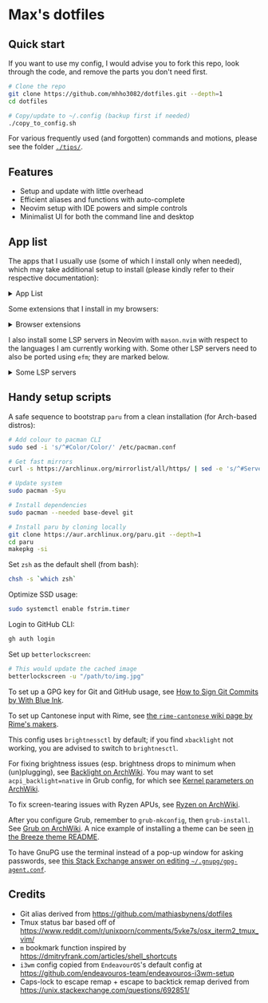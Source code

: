 # Max's dotfiles

## Quick start

If you want to use my config, I would advise you to fork this repo,
look through the code, and remove the parts you don't need first.

```bash
# Clone the repo
git clone https://github.com/mhho3082/dotfiles.git --depth=1
cd dotfiles

# Copy/update to ~/.config (backup first if needed)
./copy_to_config.sh
```

For various frequently used (and forgotten) commands and motions,
please see the folder [`./tips/`](https://github.com/mhho3082/dotfiles/tree/main/tips).

## Features

- Setup and update with little overhead
- Efficient aliases and functions with auto-complete
- Neovim setup with IDE powers and simple controls
- Minimalist UI for both the command line and desktop

## App list

The apps that I usually use
(some of which I install only when needed),
which may take additional setup to install
(please kindly refer to their respective documentation):

<details>
<summary> App List </summary>

- CLI apps
  - [`zsh`](https://zsh.sourceforge.io/)
  - [`paru`](https://github.com/Morganamilo/paru)
  - [`eza`](https://github.com/eza-community/eza)
  - [`fd`](https://github.com/sharkdp/fd)
  - [`zoxide`](https://github.com/ajeetdsouza/zoxide)
  - [`fzf`](https://github.com/junegunn/fzf)
  - [`ripgrep`](https://github.com/BurntSushi/ripgrep)
  - [`xsel`](https://github.com/kfish/xsel)
  - [`libqalculate`](https://github.com/Qalculate/libqalculate) (`qalc` in shell)
  - [`trash-cli`](https://github.com/andreafrancia/trash-cli)
- TUI apps
  - [`bashmount`](https://github.com/jamielinux/bashmount) for USB
  - [`bluetuith`](https://github.com/darkhz/bluetuith) for Bluetooth
- Coding
  - [`nvim`](https://neovim.io/)
  - [`github-cli`](https://cli.github.com/) (`gh` in shell)
  - [`difftastic`](https://github.com/Wilfred/difftastic)
  - [`base-devel`](https://archlinux.org/groups/x86_64/base-devel/)
  - [`httpie`](https://httpie.io/cli)
  - For C/C++
    - [`llvm`](https://llvm.org/) (for [`clangd`](https://clangd.llvm.org/) in editors)
    - [`clang-format`](https://clang.llvm.org/docs/ClangFormat.html)
  - For JavaScript
    - [`node`](https://nodejs.org/en)
    - [`yarn`](https://yarnpkg.com/)
  - For Rust
    - [`rustup`](https://rustup.rs/)
- Writing
  - [`libreoffice-fresh`](https://www.libreoffice.org/)
    - [LanguageTool extension](https://extensions.libreoffice.org/en/extensions/show/languagetool)
  - [`pandoc-bin`](https://pandoc.org/)
    - [`texlive`](https://tug.org/texlive/)
    - [`pandoc-crossref-bin`](https://github.com/lierdakil/pandoc-crossref)
    - [`mermaid-filter`](https://github.com/raghur/mermaid-filter)
    - [`pandoc-plot-bin`](https://github.com/LaurentRDC/pandoc-plot)
      - [`python-matplotlib`](https://matplotlib.org/)
- Casual usage
  - [`firefox`](https://www.mozilla.org/en-US/firefox/)
  - [`chromium`](https://www.chromium.org/Home/)
  - [`zathura`](https://pwmt.org/projects/zathura/)
    - [`zathura-pdf-mupdf`](https://github.com/pwmt/zathura-pdf-mupdf)
    - [`zaread`](https://github.com/paoloap/zaread)
  - [`discord`](https://discord.com/)
- Desktop environment setup
  - [`i3-wm`](https://i3wm.org/)
  - [`wezterm`](https://github.com/wez/wezterm)
  - [`betterlockscreen`](https://github.com/betterlockscreen/betterlockscreen)
  - [`feh`](https://feh.finalrewind.org/)
  - [`rofi`](https://github.com/davatorium/rofi)
  - [`polybar`](https://github.com/polybar/polybar)
  - [`brightnessctl`](https://github.com/Hummer12007/brightnessctl)
  - [`xidlehook`](https://gitlab.com/jD91mZM2/xidlehook)
  - [`redshift`](http://jonls.dk/redshift/)
- Utilities
  - [`fcitx5`](https://fcitx-im.org/wiki/Fcitx_5)
    - [`fcitx5-rime`](https://github.com/fcitx/fcitx5-rime) +
      [`rime-cantonese`](https://github.com/rime/rime-cantonese) (for Cantonese)
    - [`fcitx5-mozc`](https://github.com/google/mozc) (for Japanese)
  - [`flameshot`](https://flameshot.org/)
  - [`htop`](https://htop.dev/)
  - [`xsane`](http://www.sane-project.org/)
  - [`audacity`](https://www.audacityteam.org/)
  - [`pinta`](https://www.pinta-project.com/) for casual image editing
    (or [`krita`](https://krita.org/) for serious drawing)
  - [`obs-studio`](https://obsproject.com/)
  - [`yt-dlp`](https://github.com/yt-dlp/yt-dlp)
  - [`ventoy`](https://www.ventoy.net)
  - [`networkmanager-dispatcher-ntpd`](https://man.archlinux.org/man/NetworkManager-dispatcher.8.en)
- Fonts
  - [`ttf-jetbrains-mono-nerd`](https://www.jetbrains.com/lp/mono/)
  - [`ttf-firacode-nerd`](https://github.com/tonsky/FiraCode)
  - [`noto-fonts`](https://fonts.google.com/noto)
  - [`noto-fonts-emoji`](https://fonts.google.com/noto/specimen/Noto+Emoji)
  - [`ttf-ms-fonts`](https://wiki.archlinux.org/title/Microsoft_fonts)
- Themes
  - [`gruvbox-material-gtk-theme-git`](https://github.com/TheGreatMcPain/gruvbox-material-gtk)
  - [`eos-qogir-icons`](https://github.com/vinceliuice/Qogir-icon-theme)
  - [`fcitx5-gruvbox-dark-theme-git`](https://github.com/pu-007/fcitx5-gruvbox-dark-theme)
  - [`grub-theme-vimix`](https://github.com/Se7endAY/grub2-theme-vimix)
  - [`lightdm-webkit-theme-litarvan`](https://github.com/Litarvan/lightdm-webkit-theme-litarvan)

</details>

Some extensions that I install in my browsers:

<details>
<summary> Browser extensions </summary>

- [`Vimium`](https://github.com/philc/vimium)
- [`uBlock Origin`](https://github.com/gorhill/uBlock)
- [`Dark Background and Light Text`](https://github.com/m-khvoinitsky/dark-background-light-text-extension)
- [`Redirector`](https://github.com/einaregilsson/Redirector)
- [`Tab Session Manager`](https://github.com/sienori/Tab-Session-Manager)
- `HTTPS Everywhere`
- `Facebook Container`

Gruvbox theme for browsers used is [`teatwig/gruvbox-firefox-themes`](https://github.com/teatwig/gruvbox-firefox-themes)

(You may want to also activate additional filter lists in `uBlock Origin`
for things such as Facebook or cookie banners;
please refer to their [wiki](https://github.com/gorhill/uBlock/wiki).)

</details>

I also install some LSP servers in Neovim with `mason.nvim`
with respect to the languages I am currently working with.
Some other LSP servers need to also be ported using `efm`;
they are marked below.

<details>
<summary> Some LSP servers </summary>

- General
  - `efm` (needs `go` installed)
- JS/TS
  - `tsserver`
  - `prettierd` (through `efm`)
- HTML
  - `emmet-ls`
  - `css-lsp`
- Lua
  - `lua-language-server`
  - `stylua` (through `efm`)
- C/C++
  - `clangd`
- Markdown
  - `ltex`
- Bash
  - `bash-language-server`
  - `beautysh`

</details>

## Handy setup scripts

A safe sequence to bootstrap `paru` from a clean installation
(for Arch-based distros):

```bash
# Add colour to pacman CLI
sudo sed -i 's/^#Color/Color/' /etc/pacman.conf

# Get fast mirrors
curl -s https://archlinux.org/mirrorlist/all/https/ | sed -e 's/^#Server/Server/' -e '/^#/d' | sudo sh -c 'rankmirrors -n 10 -m 10 -p - > /etc/pacman.d/mirrorlist'

# Update system
sudo pacman -Syu

# Install dependencies
sudo pacman --needed base-devel git

# Install paru by cloning locally
git clone https://aur.archlinux.org/paru.git --depth=1
cd paru
makepkg -si
```

Set `zsh` as the default shell (from bash):

```bash
chsh -s `which zsh`
```

Optimize SSD usage:

```bash
sudo systemctl enable fstrim.timer
```

Login to GitHub CLI:

```bash
gh auth login
```

Set up `betterlockscreen`:

```bash
# This would update the cached image
betterlockscreen -u "/path/to/img.jpg"
```

To set up a GPG key for Git and GitHub usage, see
[How to Sign Git Commits by With Blue Ink](https://withblue.ink/2020/05/17/how-and-why-to-sign-git-commits.html).

To set up Cantonese input with Rime, see
[the `rime-cantonese` wiki page by Rime's makers](https://github.com/rime/rime-cantonese/wiki).

This config uses `brightnessctl` by default;
if you find `xbacklight` not working, you are advised to switch to `brightnesctl`.

For fixing brightness issues
(esp. brightness drops to minimum when (un)plugging), see
[Backlight on ArchWiki](https://wiki.archlinux.org/title/Backlight#Kernel_command-line_options).
You may want to set `acpi_backlight=native` in Grub config, for which see
[Kernel parameters on ArchWiki](https://wiki.archlinux.org/title/Kernel_parameters).

To fix screen-tearing issues with Ryzen APUs, see
[Ryzen on ArchWiki](<https://wiki.archlinux.org/title/Ryzen#Screen-tearing_(APU)>).

After you configure Grub, remember to `grub-mkconfig`, then `grub-install`.
See [Grub on ArchWiki](https://wiki.archlinux.org/title/GRUB#Configuration).
A nice example of installing a theme can be seen
[in the Breeze theme README](https://github.com/gustawho/grub2-theme-breeze#installation).

To have GnuPG use the terminal instead of a pop-up window for asking passwords,
see [this Stack Exchange answer on editing `~/.gnupg/gpg-agent.conf`](https://unix.stackexchange.com/a/724765).

## Credits

- Git alias derived from
  https://github.com/mathiasbynens/dotfiles
- Tmux status bar based off of
  https://www.reddit.com/r/unixporn/comments/5vke7s/osx_iterm2_tmux_vim/
- `m` bookmark function inspired by
  https://dmitryfrank.com/articles/shell_shortcuts
- `i3wm` config copied from `EndeavourOS`'s default config at
  https://github.com/endeavouros-team/endeavouros-i3wm-setup
- Caps-lock to escape remap + escape to backtick remap derived from
  https://unix.stackexchange.com/questions/692851/
